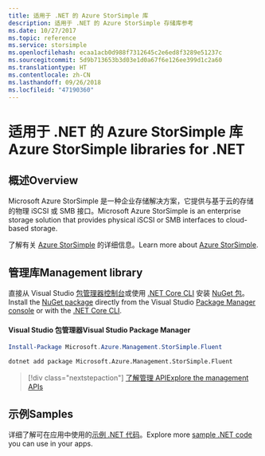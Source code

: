```yaml
---
title: 适用于 .NET 的 Azure StorSimple 库
description: 适用于 .NET 的 Azure StorSimple 存储库参考
ms.date: 10/27/2017
ms.topic: reference
ms.service: storsimple
ms.openlocfilehash: ecaa1acb0d988f7312645c2e6ed8f3289e51237c
ms.sourcegitcommit: 5d9b713653b3d03e1d0a67f6e126ee399d1c2a60
ms.translationtype: HT
ms.contentlocale: zh-CN
ms.lasthandoff: 09/26/2018
ms.locfileid: "47190360"
---
```

# <a name="azure-storsimple-libraries-for-net"></a><span data-ttu-id="14a17-103">适用于 .NET 的 Azure StorSimple 库</span><span class="sxs-lookup"><span data-stu-id="14a17-103">Azure StorSimple libraries for .NET</span></span>

## <a name="overview"></a><span data-ttu-id="14a17-104">概述</span><span class="sxs-lookup"><span data-stu-id="14a17-104">Overview</span></span>

<span data-ttu-id="14a17-105">Microsoft Azure StorSimple 是一种企业存储解决方案，它提供与基于云的存储的物理 iSCSI 或 SMB 接口。</span><span class="sxs-lookup"><span data-stu-id="14a17-105">Microsoft Azure StorSimple is an enterprise storage solution that provides physical iSCSI or SMB interfaces to cloud-based storage.</span></span> 

<span data-ttu-id="14a17-106">了解有关 [Azure StorSimple](/azure/storsimple/) 的详细信息。</span><span class="sxs-lookup"><span data-stu-id="14a17-106">Learn more about [Azure StorSimple](/azure/storsimple/).</span></span>    

## <a name="management-library"></a><span data-ttu-id="14a17-107">管理库</span><span class="sxs-lookup"><span data-stu-id="14a17-107">Management library</span></span>

<span data-ttu-id="14a17-108">直接从 Visual Studio [包管理器控制台][PackageManager]或使用 [.NET Core CLI][DotNetCLI] 安装 [NuGet 包](https://www.nuget.org/packages/Microsoft.Azure.Management.StorSimple.Fluent)。</span><span class="sxs-lookup"><span data-stu-id="14a17-108">Install the [NuGet package](https://www.nuget.org/packages/Microsoft.Azure.Management.StorSimple.Fluent) directly from the Visual Studio [Package Manager console][PackageManager] or with the [.NET Core CLI][DotNetCLI].</span></span>

#### <a name="visual-studio-package-manager"></a><span data-ttu-id="14a17-109">Visual Studio 包管理器</span><span class="sxs-lookup"><span data-stu-id="14a17-109">Visual Studio Package Manager</span></span>

```powershell
Install-Package Microsoft.Azure.Management.StorSimple.Fluent
```

```bash
dotnet add package Microsoft.Azure.Management.StorSimple.Fluent
```

> [!div class="nextstepaction"]
> [<span data-ttu-id="14a17-110">了解管理 API</span><span class="sxs-lookup"><span data-stu-id="14a17-110">Explore the management APIs</span></span>](/dotnet/api/overview/azure/monitor/management)

## <a name="samples"></a><span data-ttu-id="14a17-111">示例</span><span class="sxs-lookup"><span data-stu-id="14a17-111">Samples</span></span>

<span data-ttu-id="14a17-112">详细了解可在应用中使用的[示例 .NET 代码](https://azure.microsoft.com/resources/samples/?platform=dotnet)。</span><span class="sxs-lookup"><span data-stu-id="14a17-112">Explore more [sample .NET code](https://azure.microsoft.com/resources/samples/?platform=dotnet) you can use in your apps.</span></span>

[PackageManager]: https://docs.microsoft.com/nuget/tools/package-manager-console
[DotNetCLI]: https://docs.microsoft.com/dotnet/core/tools/dotnet-add-package